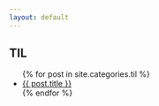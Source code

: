 ```yaml
---
layout: default
---
```

## TIL

<ul>
    {% for post in site.categories.til %}
    <li>
        <a href="{{ post.url }}">{{ post.title }}</a>
    </li>
    {% endfor %}
</ul>
